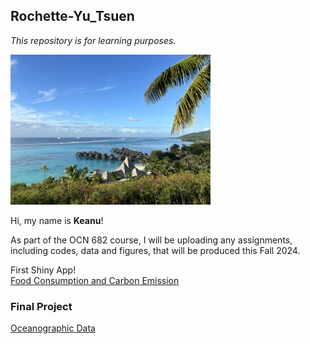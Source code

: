 ## Rochette-Yu_Tsuen

_This repository is for learning purposes._  

![Moorea Viewpoint](Photos/moorea_view.jpeg)

Hi, my name is **Keanu**! 

As part of the OCN 682 course, I will be uploading any assignments, including codes, data and figures, that will be produced this Fall 2024.

First Shiny App!  
[Food Consumption and Carbon Emission](https://keanuryt.shinyapps.io/Food_emission_app/)

### Final Project 
[Oceanographic Data](https://keanuryt.github.io/blog/)



